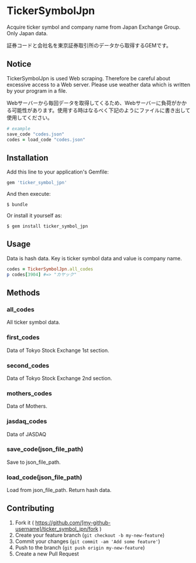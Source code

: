 # TickerSymbolJpn

Acquire ticker symbol and company name from Japan Exchange Group.
Only Japan data.

証券コードと会社名を東京証券取引所のデータから取得するGEMです。

## Notice

TickerSymbolJpn is used Web scraping. Therefore be careful about excessive access to a Web server.
Please use weather data which is written by your program in a file.

Webサーバーから毎回データを取得してくるため、Webサーバーに負荷がかかる可能性があります。使用する時はなるべく下記のようにファイルに書き出して使用してください。

```ruby
# example
save_code "codes.json"
codes = load_code "codes.json"
```

## Installation

Add this line to your application's Gemfile:

```ruby
gem 'ticker_symbol_jpn'
```

And then execute:

    $ bundle

Or install it yourself as:

    $ gem install ticker_symbol_jpn

## Usage

Data is hash data. Key is ticker symbol data and value is company name.

```ruby
codes = TickerSymbolJpn.all_codes
p codes[3904] #=> "カヤック"
```

## Methods

### all_codes

All ticker symbol data.

### first_codes

Data of Tokyo Stock Exchange 1st section.

### second_codes

Data of Tokyo Stock Exchange 2nd section.

### mothers_codes

Data of Mothers.

### jasdaq_codes

Data of JASDAQ

### save_code(json_file_path)

Save to json_file_path.

### load_code(json_file_path)

Load from json_file_path.
Return hash data.

## Contributing

1. Fork it ( https://github.com/[my-github-username]/ticker_symbol_jpn/fork )
2. Create your feature branch (`git checkout -b my-new-feature`)
3. Commit your changes (`git commit -am 'Add some feature'`)
4. Push to the branch (`git push origin my-new-feature`)
5. Create a new Pull Request

